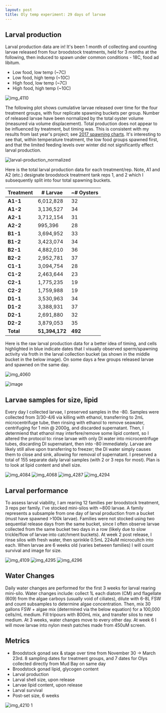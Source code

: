 ```yaml
---
layout: post
title: Oly temp experiment: 29 days of larvae
---
```


## Larval production 
Larval production data are in! It's been 1 month of collecting and counting larvae released from four broodstock treatments, held for 3 months at the following, then induced to spawn under common conditions - 18C, food ad libitum. 
  * Low food, low temp (~7C)  
  * Low food, high temp (~10C)  
  * High food, low temp (~7C)  
  * High food, high temp (~10C)  

![img_4110](https://user-images.githubusercontent.com/17264765/39393791-68e197a2-4a7e-11e8-873e-4c1cc6ed9f74.JPG)

The following plot shows cumulative larvae released over time for the four treatment groups, with four replicate spawning buckets per group.  Number of released larvae have been normalized by the total oyster volume (measured via volume displacement). Total production does not appear to be influenced by treatment, but timing was. This is consistent with my results from last year's project; see [2017 spawning charts](https://laurahspencer.github.io/LabNotebook/OlySpawningCharts/). It's interesting to see that, within temperature treatment, the low food groups spawned first, and that the limited feeding levels over winter did not significantly effect larval production. 

![larval-production_normalized](https://user-images.githubusercontent.com/17264765/39392679-f90093b6-4a6e-11e8-9931-9ce36153980b.png)

Here is the total larval production data for each treatment/rep. Note, A1 and A2 (etc.) designate broodstock treatment tank reps 1, and 2 which I subsequently split into four total spawning buckets.  

**Treatment** | **# Larvae** | **~# Oysters**
-- | -- | --
**A1-1** | 6,012,828 | 32
**A1-2** | 3,136,527 | 34
**A2-1** | 3,712,154 | 31
**A2-2** | 995,396 | 28
**B1-1** | 3,694,952 | 33
**B1-2** | 3,423,074 | 34
**B2-1** | 4,882,010 | 36
**B2-2** | 2,952,781 | 37
**C1-1** | 3,094,754 | 28
**C1-2** | 2,463,644 | 23
**C2-1** | 1,775,235 | 19
**C2-2** | 1,759,988 | 19
**D1-1** | 3,530,963 | 34
**D1-2** | 3,388,931 | 37
**D2-1** | 2,691,880 | 32
**D2-2** | 3,879,053 | 35
**Total** | **51,394,172** | **492**

Here is the raw larval production data for a better idea of timing, and cells highlighted in blue indicate dates that I visually observed sperm/spawning activity via froth in the larval collection bucket (as shown in the middle bucket in the below image). On some days a few groups released larvae and spawned on the same day.  

![img_4060](https://user-images.githubusercontent.com/17264765/39393792-68f36306-4a7e-11e8-85f0-d472048d5832.JPG)

![image](https://user-images.githubusercontent.com/17264765/39392790-2c8aa65c-4a71-11e8-90e2-dea390a2557a.png)

## Larvae samples for size, lipid 
Every day I collected larvae, I preserved samples in the -80.  Samples were collected from 3/30-4/6 via killing with ethanol, transferring to 2mL microcentrifuge tube, then rinsing with ethanol to remove seawater, centrifuging for 1 min @ 2000g, and discarded supernatant.  Then, I determiend that ethanol may interfere/remove some lipid content, so I altered the protocol to: rinse larvae with only DI water into microcentrifuge tubes, discarding DI supernatant, then into -80 immediately. Larvae are likely still alive upon transferring to freezer; the DI water simply causes them to close and sink, allowing for removal of supernatant. I preserved a total of 155 separate daily larval samples (with 2 or 3 reps for most). Plan is to look at lipid content and shell size.  

![img_4084](https://user-images.githubusercontent.com/17264765/39393795-692dc906-4a7e-11e8-9516-508d0a40cc6c.JPG)
![img_4068](https://user-images.githubusercontent.com/17264765/39393790-68cf455c-4a7e-11e8-9385-300dd6fd98ff.JPG)
![img_4287](https://user-images.githubusercontent.com/17264765/39393793-6906fb00-4a7e-11e8-9bed-78fbf6769ad8.JPG)
![img_4294](https://user-images.githubusercontent.com/17264765/39393794-691a7c16-4a7e-11e8-94cc-27d170cb6b98.JPG)

## Larval performance 
To assess larval viability, I am rearing 12 families per broodstock treatment, 3 reps per family. I've stocked mini-silos with ~800 larvae. A family represents a subsample from one day of larval production from a bucket (must have spawned >100k larvae). Families were not stocked using two sequential release days from the same bucket, since I often observe larvae collected from the same bucket two days in a row (likely due to slow trickle/flow of larvae into catchment buckets).  At week 2 post release, I rinse silos with fresh water, then sprinkle 0.5mL 224uM microcultch into each. When larvae are 6 weeks old (varies between families) I will count survival and image for size.  

![img_4109](https://user-images.githubusercontent.com/17264765/39393789-68ba9300-4a7e-11e8-97ce-ea76909c592b.JPG)
![img_4295](https://user-images.githubusercontent.com/17264765/39393797-694130c2-4a7e-11e8-8732-409e2cc42746.JPG)
![img_4296](https://user-images.githubusercontent.com/17264765/39393799-696dd3fc-4a7e-11e8-914e-abdeddfc1832.JPG)

## Water Changes 
Daily water changes are performed for the first 3 weeks for larval rearing mini-silo. Water changes include: collect 1L each diatom (CM) and flagellate (609) from the algae carboys (usually void of ciliates), dilute with 6-8L FSW and count subsamples to determine algae concentration.  Then, mix 30 gallons FSW + algae mix (determined via the below equation) for a 100,000 cells/mL medium. Fill tripours with 800mL mix, and transfer silos to new medium.  At 3 weeks, water changes move to every other day. At week 6 I will move larvae into nylon mesh patches made from 450uM screen. 

## Metrics    
  * Broodstock gonad sex & stage over time from November 30 -> March 23rd. 8 sampling dates for treatment groups, and 7 dates for Olys collected directly from Mud Bay on same day  
  * Broodstock gonad lipid, glycogen content  
  * Larval production  
  * Larval shell size, upon release  
  * Larvae lipid content, upon release  
  * Larval survival  
  * Post-set size, 6 weeks  

![img_4210 1](https://user-images.githubusercontent.com/17264765/39393798-6956d10c-4a7e-11e8-99d3-cdd697035d42.JPG)
